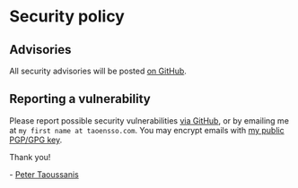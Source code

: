 # Security policy

## Advisories

All security advisories will be posted [on GitHub](https://github.com/taoensso/sente/security/advisories).

## Reporting a vulnerability

Please report possible security vulnerabilities [via GitHub](https://github.com/taoensso/sente/security/advisories), or by emailing me at `my first name at taoensso.com`. You may encrypt emails with [my public PGP/GPG key](https://www.taoensso.com/pgp).

Thank you!

\- [Peter Taoussanis](https://www.taoensso.com)
